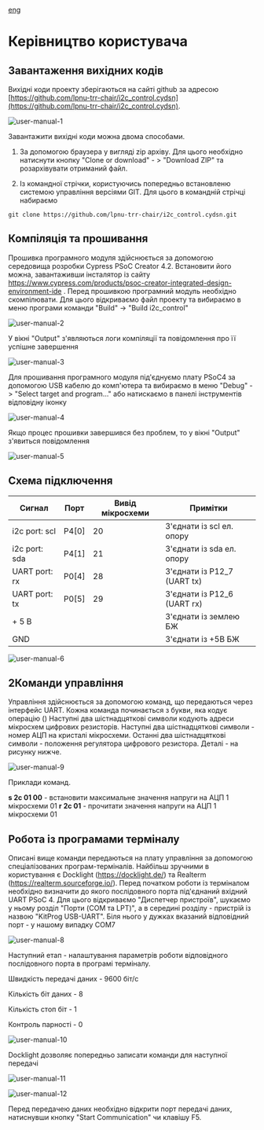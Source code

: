 [eng](README-ENG.mg)

# Керівництво користувача #

## Завантаження вихідних кодів ##
Вихідні коди проекту зберігаються на сайті github за адресою [https://github.com/lpnu-trr-chair/i2c_control.cydsn](https://github.com/lpnu-trr-chair/i2c_control.cydsn). 

![user-manual-1](pic/user-manual-1.jpg)

Завантажити вихідні коди можна двома способами.

1. За допомогою браузера у вигляді zip архіву. Для цього необхідно натиснути кнопку "Clone or download" - > "Download ZIP" та розархівувати отриманий файл.

2. Із командної стрічки, користуючись попередньо встановленю системою управління версіями GIT. Для цього в командній стрічці набираємо

`git clone https://github.com/lpnu-trr-chair/i2c_control.cydsn.git`



## Компіляція та прошивання ##
Прошивка програмного модуля здійснюється за допомогою середовища розробки Cypress PSoC Creator 4.2. Встановити його можна, завантаживши інсталятор із сайту  https://www.cypress.com/products/psoc-creator-integrated-design-environment-ide . Перед прошивкою програмний модуль необхідно скомпілювати.  Для цього відкриваємо файл проекту та  вибираємо в меню програми команди "Build" -> "Build i2c_control"

![user-manual-2](pic/user-manual-2.jpg)

У вікні "Output" з'являються логи компіляції та повідомлення про її успішне завершення

![user-manual-3](pic/user-manual-3.jpg)

Для прошивання програмного модуля під'єднуємо плату PSoC4 за допомогою USB кабелю до комп'ютера та вибираємо в меню "Debug" -> "Select target and program..." або натискаємо в панелі інструментів відповідну іконку

![user-manual-4](pic/user-manual-4.jpg)

Якщо процес прошивки завершився без проблем, то у вікні "Output" з'явиться повідомлення

![user-manual-5](pic/user-manual-5.jpg)



## Схема підключення ##

| Сигнал        | Порт  | Вивід мікросхеми | Примітки                    |
| ------------- | ----- | ---------------- | --------------------------- |
| i2c port: scl | P4[0] | 20               | З'єднати із scl ел. опору   |
| i2c port: sda | P4[1] | 21               | З'єднати із sda ел. опору   |
| UART port: rx | P0[4] | 28               | З'єднати із P12_7 (UART tx) |
| UART port: tx | P0[5] | 29               | З'єднати із P12_6 (UART rx) |
| + 5 B         |       |                  | З'єднати із землею БЖ       |
| GND           |       |                  | З'єднати із +5В БЖ          |

![user-manual-6](pic\user-manual-6.jpg)

## 2Команди управління ##

Управління здійснюється за допомогою команд, що передаються через інтерфейс UART. Кожна команда починається з букви, яка кодує операцію () Наступні два шістнадцяткові символи кодують адреси мікросхем цифрових резисторів. Наступні два шістнадцяткові символи - номер АЦП на кристалі мікросхеми. Останні два шістнадцяткові символи - положення регулятора цифрового резистора. Деталі - на рисунку нижче.

![user-manual-9](pic/user-manual-9.jpg)



 Приклади команд.

 **s 2c 01 00** - встановити максимальне значення напруги на АЦП 1 мікросхеми 01 
 **r 2c 01** - прочитати значення напруги на АЦП 1 мікросхеми 01 

## Робота із програмами терміналу ##

Описані вище команди передаються на плату управління за допомогою спеціалізованих програм-терміналів. Найбільш зручними в користування є Docklight (https://docklight.de/)  та Realterm (https://realterm.sourceforge.io/). Перед початком роботи із терміналом необхідно визначити до якого послідовного порта під'єднаний вхідний UART PSoC 4. Для цього відкриваємо "Диспетчер пристроїв", шукаємо у ньому розділ "Порти (COM та LPT)", а в середині розділу - пристрій із назвою "KitProg USB-UART". Біля нього у дужках вказаний відповідний порт - у нашому випадку COM7

![user-manual-8](pic/user-manual-8.jpg)

Наступний етап - налаштування параметрів роботи відповідного послідовного порта в програмі терміналу. 

Швидкість передачі даних - 9600 біт/с

Кількість біт даних - 8

Кількість стоп біт - 1

Контроль парності - 0

![user-manual-10](pic/user-manual-10.jpg)

Docklight дозволяє попередньо записати команди для наступної передачі

![user-manual-11](pic/user-manual-11.jpg)

![user-manual-12](pic/user-manual-12.jpg)

Перед передачею даних необхідно відкрити порт передачі даних, натиснувши кнопку "Start Communication" чи клавішу F5. 


###  ###

